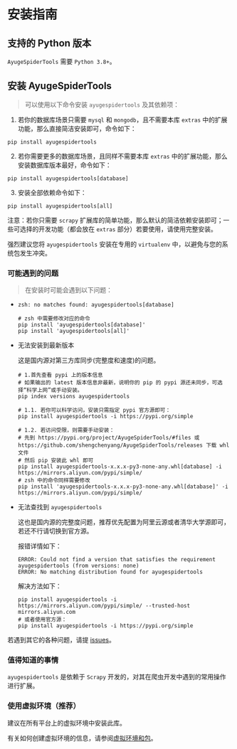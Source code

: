 # 安装指南

## 支持的 Python 版本

`AyugeSpiderTools` 需要 `Python 3.8+`。

## 安装 AyugeSpiderTools

> 可以使用以下命令安装 `ayugespidertools` 及其依赖项：

1. 若你的数据库场景只需要 `mysql` 和 `mongodb`，且不需要本库 `extras` 中的扩展功能，那么直接简洁安装即可，命令如下：

```shell
pip install ayugespidertools
```

2. 若你需要更多的数据库场景，且同样不需要本库 `extras` 中的扩展功能，那么安装数据库版本最好，命令如下：

```shell
pip install ayugespidertools[database]
```

3. 安装全部依赖命令如下：

```shell
pip install ayugespidertools[all]
```

注意：若你只需要 `scrapy` 扩展库的简单功能，那么默认的简洁依赖安装即可；一些可选择的开发功能（都会放在 `extras` 部分）若要使用，请使用完整安装。

强烈建议您将 `ayugespidertools` 安装在专用的 `virtualenv` 中，以避免与您的系统包发生冲突。

### 可能遇到的问题

> 在安装时可能会遇到以下问题：

- `zsh: no matches found: ayugespidertools[database]`

  ```shell
  # zsh 中需要修改对应的命令
  pip install 'ayugespidertools[database]'
  pip install 'ayugespidertools[all]'
  ```

- 无法安装到最新版本

  这是国内源对第三方库同步(完整度和速度)的问题。

  ```shell
  # 1.首先查看 pypi 上的版本信息
  # 如果输出的 latest 版本信息非最新，说明你的 pip 的 pypi 源还未同步，可选择“科学上网”或手动安装。
  pip index versions ayugespidertools

  # 1.1. 若你可以科学访问，安装只需指定 pypi 官方源即可：
  pip install ayugespidertools -i https://pypi.org/simple

  # 1.2. 若访问受限，则需要手动安装：
  # 先到 https://pypi.org/project/AyugeSpiderTools/#files 或 https://github.com/shengchenyang/AyugeSpiderTools/releases 下载 whl 文件
  # 然后 pip 安装此 whl 即可
  pip install ayugespidertools-x.x.x-py3-none-any.whl[database] -i https://mirrors.aliyun.com/pypi/simple/
  # zsh 中的命令同样需要修改
  pip install 'ayugespidertools-x.x.x-py3-none-any.whl[database]' -i https://mirrors.aliyun.com/pypi/simple/
  ```

- 无法查找到 `ayugespidertools`

  这也是国内源的完整度问题，推荐优先配置为阿里云源或者清华大学源即可，若还不行请切换到官方源。

  报错详情如下：

  ```shell
  ERROR: Could not find a version that satisfies the requirement ayugespidertools (from versions: none)
  ERROR: No matching distribution found for ayugespidertools
  ```

  解决方法如下：

  ```shell
  pip install ayugespidertools -i https://mirrors.aliyun.com/pypi/simple/ --trusted-host mirrors.aliyun.com
  # 或者使用官方源：
  pip install ayugespidertools -i https://pypi.org/simple
  ```


若遇到其它的各种问题，请提 [issues](https://github.com/shengchenyang/AyugeSpiderTools/issues/new/choose)。

### 值得知道的事情

`ayugespidertools` 是依赖于 `Scrapy` 开发的，对其在爬虫开发中遇到的常用操作进行扩展。

### 使用虚拟环境（推荐）

建议在所有平台上的虚拟环境中安装此库。

有关如何创建虚拟环境的信息，请参阅[虚拟环境和包](https://docs.python.org/3/tutorial/venv.html#tut-venv)。
